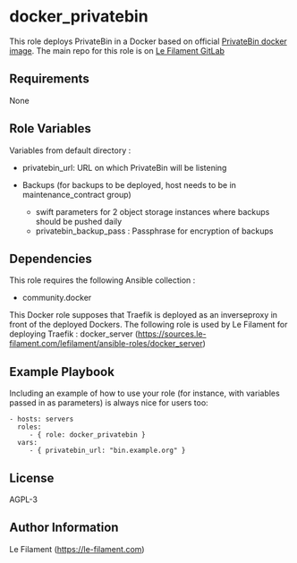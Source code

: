 docker_privatebin
=================

This role deploys PrivateBin in a Docker based on official [PrivateBin docker image](https://hub.docker.com/r/privatebin/nginx-fpm-alpine).
The main repo for this role is on [Le Filament GitLab](https://sources.le-filament.com/lefilament/ansible-roles/docker_privatebin.git)

Requirements
------------

None

Role Variables
--------------

Variables from default directory :
* privatebin_url: URL on which PrivateBin will be listening

* Backups (for backups to be deployed, host needs to be in maintenance_contract group)
  * swift parameters for 2 object storage instances where backups should be pushed daily
  * privatebin_backup_pass : Passphrase for encryption of backups

Dependencies
------------

This role requires the following Ansible collection :
* community.docker

This Docker role supposes that Traefik is deployed as an inverseproxy in front of the deployed Dockers.
The following role is used by Le Filament for deploying Traefik : docker_server (https://sources.le-filament.com/lefilament/ansible-roles/docker_server)

Example Playbook
----------------

Including an example of how to use your role (for instance, with variables passed in as parameters) is always nice for users too:

    - hosts: servers
      roles:
         - { role: docker_privatebin }
      vars:
         - { privatebin_url: "bin.example.org" }

License
-------

AGPL-3

Author Information
------------------

Le Filament (https://le-filament.com)
